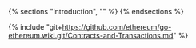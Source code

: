 {% sections "introduction", "" %} {% endsections %}

{% include "git+https://github.com/ethereum/go-ethereum.wiki.git/Contracts-and-Transactions.md" %}

